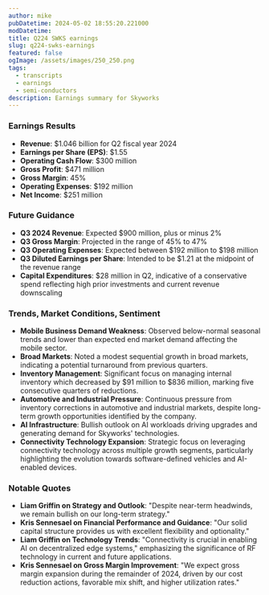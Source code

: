 ```yaml
---
author: mike
pubDatetime: 2024-05-02 18:55:20.221000
modDatetime: 
title: Q224 SWKS earnings
slug: q224-swks-earnings
featured: false
ogImage: /assets/images/250_250.png
tags:
  - transcripts
  - earnings
  - semi-conductors
description: Earnings summary for Skyworks
---
```

### Earnings Results
- **Revenue**: $1.046 billion for Q2 fiscal year 2024
- **Earnings per Share (EPS)**: $1.55
- **Operating Cash Flow**: $300 million
- **Gross Profit**: $471 million
- **Gross Margin**: 45%
- **Operating Expenses**: $192 million
- **Net Income**: $251 million

### Future Guidance
- **Q3 2024 Revenue**: Expected $900 million, plus or minus 2%
- **Q3 Gross Margin**: Projected in the range of 45% to 47%
- **Q3 Operating Expenses**: Expected between $192 million to $198 million
- **Q3 Diluted Earnings per Share**: Intended to be $1.21 at the midpoint of the revenue range
- **Capital Expenditures**: $28 million in Q2, indicative of a conservative spend reflecting high prior investments and current revenue downscaling

### Trends, Market Conditions, Sentiment
- **Mobile Business Demand Weakness**: Observed below-normal seasonal trends and lower than expected end market demand affecting the mobile sector.
- **Broad Markets**: Noted a modest sequential growth in broad markets, indicating a potential turnaround from previous quarters.
- **Inventory Management**: Significant focus on managing internal inventory which decreased by $91 million to $836 million, marking five consecutive quarters of reductions.
- **Automotive and Industrial Pressure**: Continuous pressure from inventory corrections in automotive and industrial markets, despite long-term growth opportunities identified by the company.
- **AI Infrastructure**: Bullish outlook on AI workloads driving upgrades and generating demand for Skyworks' technologies.
- **Connectivity Technology Expansion**: Strategic focus on leveraging connectivity technology across multiple growth segments, particularly highlighting the evolution towards software-defined vehicles and AI-enabled devices.

### Notable Quotes
- **Liam Griffin on Strategy and Outlook**: "Despite near-term headwinds, we remain bullish on our long-term strategy."
- **Kris Sennesael on Financial Performance and Guidance**: "Our solid capital structure provides us with excellent flexibility and optionality."
- **Liam Griffin on Technology Trends**: "Connectivity is crucial in enabling AI on decentralized edge systems," emphasizing the significance of RF technology in current and future applications.
- **Kris Sennesael on Gross Margin Improvement**: "We expect gross margin expansion during the remainder of 2024, driven by our cost reduction actions, favorable mix shift, and higher utilization rates."

